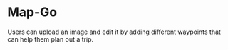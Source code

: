 # Map-Go
Users can upload an image and edit it by adding different waypoints that can help them plan out a trip.
